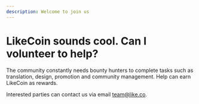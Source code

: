 ```yaml
---
description: Welcome to join us
---
```


# LikeCoin sounds cool. Can I volunteer to help?

The community constantly needs bounty hunters to complete tasks such as translation, design, promotion and community management. Help can earn LikeCoin as rewards.

Interested parties can contact us via email [team@like.co](mailto:team@like.co).  


